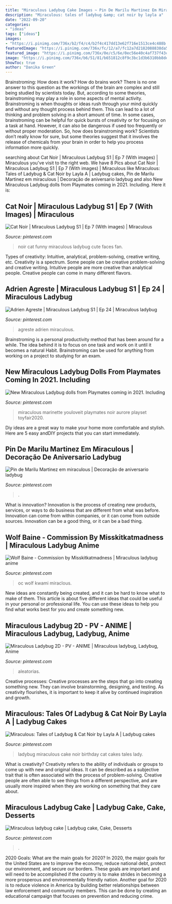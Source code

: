 ```yaml
---
title: "Miraculous Ladybug Cake Images ~ Pin De Marilu Martinez Em Miraculous"
description: "Miraculous: tales of ladybug &amp; cat noir by layla a"
date: "2022-09-20"
categories:
- "ideas"
tags: ["ideas"]
images:
- "https://i.pinimg.com/736x/b2/f4/c4/b2f4c417dd13e62f716e1513ce4c488b.jpg"
featuredImage: "https://i.pinimg.com/736x/fc/12/a7/fc12a7d2182088838da51b59092bf870.jpg"
featured_image: "https://i.pinimg.com/736x/0e/c5/6e/0ec56e40c4af737f43cb9f9b433b5a89.jpg"
image: "https://i.pinimg.com/736x/b6/51/81/b651812c8f9c3bc1d3b6310bb8ded590.jpg"
ShowToc: true
author: "Danika Green"
---
```



Brainstroming: How does it work?
How do brains work? There is no one answer to this question as the workings of the brain are complex and still being studied by scientists today. But, according to some theories, brainstroming may play a role in some aspects of mental activity. Brainstroming is when thoughts or ideas rush through your mind quickly and without any thought process behind them. This can lead to a lot of thinking and problem solving in a short amount of time. In some cases, brainstroming can be helpful for quick bursts of creativity or for focusing on a task at hand. However, it can also be dangerous if used too frequently or without proper moderation. So, how does brainstroming work? Scientists don’t really know for sure, but some theories suggest that it involves the release of chemicals from your brain in order to help you process information more quickly.

	

		
searching about Cat Noir | Miraculous Ladybug S1 | Ep 7 (With images) | Miraculous you've visit to the right web. We have 8 Pics about Cat Noir | Miraculous Ladybug S1 | Ep 7 (With images) | Miraculous like Miraculous: Tales of Ladybug &amp; Cat Noir by Layla A | Ladybug cakes, Pin de Marilu Martinez em miraculous | Decoração de aniversario ladybug and also New Miraculous Ladybug dolls from Playmates coming in 2021. Including. Here it is:
		
    
## Cat Noir | Miraculous Ladybug S1 | Ep 7 (With Images) | Miraculous

<img loading=lazy src="https://i.pinimg.com/736x/b2/f4/c4/b2f4c417dd13e62f716e1513ce4c488b.jpg" onerror="this.onerror=null;this.src='https://tse1.mm.bing.net/th?id=OIP.n-l_iSPo-4m7oBhsgoyyOAAAAA&amp;pid=15.1';" alt="Cat Noir | Miraculous Ladybug S1 | Ep 7 (With images) | Miraculous">

_Source: pinterest.com_

>noir cat funny miraculous ladybug cute faces fan. 

	

Types of creativity: Intuitive, analytical, problem-solving, creative writing, etc.
Creativity is a spectrum. Some people can be creative problem-solving and creative writing. Intuitive people are more creative than analytical people. Creative people can come in many different flavors.

    
## Adrien Agreste | Miraculous Ladybug S1 | Ep 24 | Miraculous Ladybug

<img loading=lazy src="https://i.pinimg.com/736x/b6/51/81/b651812c8f9c3bc1d3b6310bb8ded590.jpg" onerror="this.onerror=null;this.src='https://tse2.mm.bing.net/th?id=OIP.moH3bZa7gHbYz98GXujshAAAAA&amp;pid=15.1';" alt="Adrien Agreste | Miraculous Ladybug S1 | Ep 24 | Miraculous ladybug">

_Source: pinterest.com_

>agreste adrien miraculous. 

	

Brainstroming is a personal productivity method that has been around for a while. The idea behind it is to focus on one task and work on it until it becomes a natural Habit. Brainstroming can be used for anything from working on a project to studying for an exam.

    
## New Miraculous Ladybug Dolls From Playmates Coming In 2021. Including

<img loading=lazy src="https://i.pinimg.com/736x/0e/c5/6e/0ec56e40c4af737f43cb9f9b433b5a89.jpg" onerror="this.onerror=null;this.src='https://tse1.mm.bing.net/th?id=OIP.nmGfV0c3HIv4wdCkPAlHAwHaHa&amp;pid=15.1';" alt="New Miraculous Ladybug dolls from Playmates coming in 2021. Including">

_Source: pinterest.com_

>miraculous marinette youloveit playmates noir aurore playset toyfair2020. 

	

Diy ideas are a great way to make your home more comfortable and stylish. Here are 5 easy andDIY projects that you can start immediately.

    
## Pin De Marilu Martinez Em Miraculous | Decoração De Aniversario Ladybug

<img loading=lazy src="https://i.pinimg.com/736x/fc/12/a7/fc12a7d2182088838da51b59092bf870.jpg" onerror="this.onerror=null;this.src='https://tse3.mm.bing.net/th?id=OIP.bBtDYBD8rExJso9Nacvs2AHaHs&amp;pid=15.1';" alt="Pin de Marilu Martinez em miraculous | Decoração de aniversario ladybug">

_Source: pinterest.com_

>. 

	

What is innovation?
Innovation is the process of creating new products, services, or ways to do business that are different from what was before. Innovation can come from within companies, or it can come from outside sources. Innovation can be a good thing, or it can be a bad thing.

    
## Wolf Baine - Commission By Misskitkatmadness | Miraculous Ladybug Anime

<img loading=lazy src="https://i.pinimg.com/736x/84/49/9a/84499adf7dc351b3a1f6f9e7467eb518.jpg" onerror="this.onerror=null;this.src='https://tse2.mm.bing.net/th?id=OIP.xg8NllwmAiLzoO5pDgHzygHaOQ&amp;pid=15.1';" alt="Wolf Baine - Commission by Misskitkatmadness | Miraculous ladybug anime">

_Source: pinterest.com_

>oc wolf kwami miraclous. 

	

New ideas are constantly being created, and it can be hard to know what to make of them. This article is about five different ideas that could be useful in your personal or professional life. You can use these ideas to help you find what works best for you and create something new.

    
## Miraculous Ladybug 2D - PV - ANIME | Miraculous Ladybug, Ladybug, Anime

<img loading=lazy src="https://i.pinimg.com/736x/38/89/07/388907dd01660148b72273fe9486532d--ladybugs-miraculous-ladybug.jpg" onerror="this.onerror=null;this.src='https://tse1.mm.bing.net/th?id=OIP.TWXX-69CHWIylWrcCmk3yQHaKW&amp;pid=15.1';" alt="Miraculous Ladybug 2D - PV - ANIME | Miraculous ladybug, Ladybug, Anime">

_Source: pinterest.com_

>aleatorias. 

	

Creative processes:
Creative processes are the steps that go into creating something new. They can involve brainstorming, designing, and testing. As creativity flourishes, it is important to keep it alive by continued inspiration and growth.

    
## Miraculous: Tales Of Ladybug &amp; Cat Noir By Layla A | Ladybug Cakes

<img loading=lazy src="https://i.pinimg.com/736x/4d/39/08/4d3908b73bd0d4bb9ec3136e8f6cde1d.jpg" onerror="this.onerror=null;this.src='https://tse4.mm.bing.net/th?id=OIP.xW0McoTzVoBEp_Rn5gXMvQHaJ4&amp;pid=15.1';" alt="Miraculous: Tales of Ladybug &amp; Cat Noir by Layla A | Ladybug cakes">

_Source: pinterest.com_

>ladybug miraculous cake noir birthday cat cakes tales lady. 

	

What is creativity?
Creativity refers to the ability of individuals or groups to come up with new and original ideas. It can be described as a subjective trait that is often associated with the process of problem-solving. Creative people are often able to see things from a different perspective, and are usually more inspired when they are working on something that they care about.

    
## Miraculous Ladybug Cake | Ladybug Cake, Cake, Desserts

<img loading=lazy src="https://i.pinimg.com/736x/d1/b1/96/d1b196be6c8fb4de7928b5d5122aa94f.jpg" onerror="this.onerror=null;this.src='https://tse2.mm.bing.net/th?id=OIP.m0q8M7Bqe0i-lnG-Nboi9QHaLG&amp;pid=15.1';" alt="Miraculous ladybug cake | Ladybug cake, Cake, Desserts">

_Source: pinterest.com_

>. 

	

2020 Goals: What are the main goals for 2020?
In 2020, the major goals for the United States are to improve the economy, reduce national debt, protect our environment, and secure our borders. These goals are important and will need to be accomplished if the country is to make strides in becoming a more prosperous and environmentally friendly nation. Another goal for 2020 is to reduce violence in America by building better relationships between law enforcement and community members. This can be done by creating an educational campaign that focuses on prevention and reducing crime.

